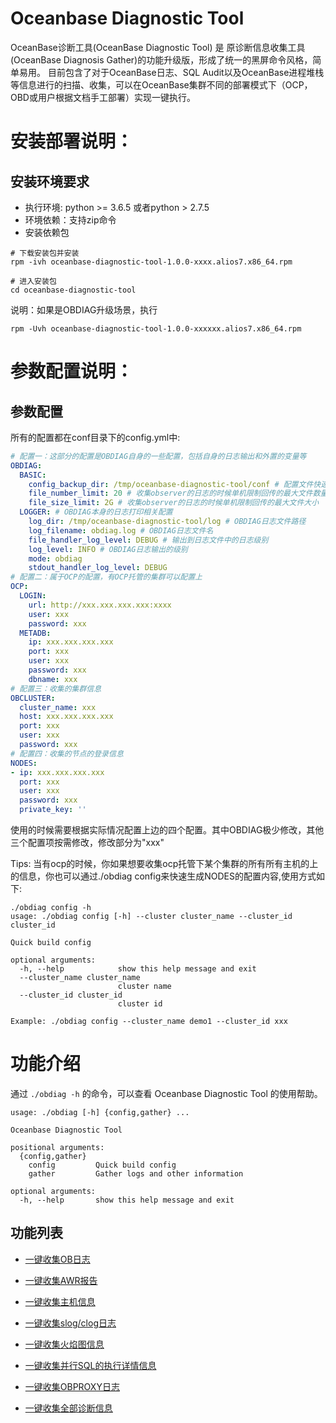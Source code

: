 
# Oceanbase Diagnostic Tool
OceanBase诊断工具(OceanBase Diagnostic Tool) 是 原诊断信息收集工具 (OceanBase Diagnosis Gather)的功能升级版，形成了统一的黑屏命令风格，简单易用。
目前包含了对于OceanBase日志、SQL Audit以及OceanBase进程堆栈等信息进行的扫描、收集，可以在OceanBase集群不同的部署模式下（OCP，OBD或用户根据文档手工部署）实现一键执行。

# 安装部署说明：
## 安装环境要求
- 执行环境: python >= 3.6.5 或者python > 2.7.5
- 环境依赖：支持zip命令
- 安装依赖包

```shell script
# 下载安装包并安装
rpm -ivh oceanbase-diagnostic-tool-1.0.0-xxxx.alios7.x86_64.rpm

# 进入安装包
cd oceanbase-diagnostic-tool

```
说明：如果是OBDIAG升级场景，执行 
```shell script
rpm -Uvh oceanbase-diagnostic-tool-1.0.0-xxxxxx.alios7.x86_64.rpm
```

# 参数配置说明：
## 参数配置
所有的配置都在conf目录下的config.yml中:

```yaml
# 配置一：这部分的配置是OBDIAG自身的一些配置，包括自身的日志输出和外置的变量等
OBDIAG:
  BASIC:
    config_backup_dir: /tmp/oceanbase-diagnostic-tool/conf # 配置文件快速生成的时候会覆写config.yml，为了让用户可查到上一次的配置，每次执行配置更新的时候会保存一份
    file_number_limit: 20 # 收集observer的日志的时候单机限制回传的最大文件数量
    file_size_limit: 2G # 收集observer的日志的时候单机限制回传的最大文件大小
  LOGGER: # OBDIAG本身的日志打印相关配置
    log_dir: /tmp/oceanbase-diagnostic-tool/log # OBDIAG日志文件路径
    log_filename: obdiag.log # OBDIAG日志文件名
    file_handler_log_level: DEBUG # 输出到日志文件中的日志级别
    log_level: INFO # OBDIAG日志输出的级别
    mode: obdiag
    stdout_handler_log_level: DEBUG
# 配置二：属于OCP的配置，有OCP托管的集群可以配置上
OCP:
  LOGIN:
    url: http://xxx.xxx.xxx.xxx:xxxx
    user: xxx
    password: xxx
  METADB:
    ip: xxx.xxx.xxx.xxx
    port: xxx
    user: xxx
    password: xxx
    dbname: xxx
# 配置三：收集的集群信息
OBCLUSTER:
  cluster_name: xxx
  host: xxx.xxx.xxx.xxx
  port: xxx
  user: xxx
  password: xxx
# 配置四：收集的节点的登录信息
NODES:
- ip: xxx.xxx.xxx.xxx
  port: xxx
  user: xxx
  password: xxx
  private_key: ''
```

使用的时候需要根据实际情况配置上边的四个配置。其中OBDIAG极少修改，其他三个配置项按需修改，修改部分为"xxx"

Tips: 当有ocp的时候，你如果想要收集ocp托管下某个集群的所有所有主机的上的信息，你也可以通过./obdiag config来快速生成NODES的配置内容,使用方式如下:
```
./obdiag config -h
usage: ./obdiag config [-h] --cluster cluster_name --cluster_id cluster_id

Quick build config

optional arguments:
  -h, --help            show this help message and exit
  --cluster_name cluster_name
                        cluster name
  --cluster_id cluster_id
                        cluster id

Example: ./obdiag config --cluster_name demo1 --cluster_id xxx

```

# 功能介绍
通过 `./obdiag -h` 的命令，可以查看 Oceanbase Diagnostic Tool 的使用帮助。
```
usage: ./obdiag [-h] {config,gather} ...

Oceanbase Diagnostic Tool

positional arguments:
  {config,gather}
    config         Quick build config
    gather         Gather logs and other information

optional arguments:
  -h, --help       show this help message and exit

```

## 功能列表
- [一键收集OB日志](./docs/gather_ob_log.md)

- [一键收集AWR报告](./docs/gather_awr.md)

- [一键收集主机信息](./docs/gather_sysstat.md)

- [一键收集slog/clog日志](./docs/gather_admin.md)

- [一键收集火焰图信息](./docs/gather_perf.md)

- [一键收集并行SQL的执行详情信息](./docs/gather_sql_plan_monitor.md)

- [一键收集OBPROXY日志](./docs/gather_obproxy_log.md)

- [一键收集全部诊断信息](./docs/gather_all.md)